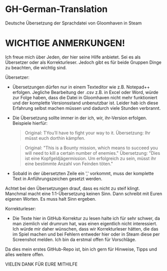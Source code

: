 # GH-German-Translation
Deutsche Übersetzung der Sprachdatei von Gloomhaven in Steam

# WICHTIGE ANMERKUNGEN!

Ich freue mich über Jeden, der hier seine Hilfe anbietet. Sei es als Übersetzer oder als Korrekturleser. Jedoch gibt es für beide Gruppen Dinge zu beachten, die wichtig sind.

Übersetzer:
- Übersetzungen dürfen nur in einem Texteditor wie z.B. Notepad++ erfolgen. Jegliche Bearbeitung der .csv z.B. in Excel oder Word, würde zur Folge haben, dass die Datei in Gloomhaven nicht mehr funktioniert und der komplette Versionsstand unbenutzbar ist. Leider hab ich diese Erfahrung selbst machen müssen und dadurch viele Stunden verbrannt.

- Die Übersetzung sollte immer in der ich, wir, ihr-Version erfolgen. Beispiele hierfür:
  > Original: TYou’ll have to fight your way to it.
  > Übersetzung: Ihr müsst euch dorthin kämpfen.
  
  > Original: "This is a Bounty mission, which means to succeed you will need to kill a certain number of enemies."
  > Übersetzung: "Dies ist eine Kopfgeldjägermission. Um erfolgreich zu sein, müsst ihr eine bestimmte Anzahl von Feinden töten."
   
- Sobald in der übersetzten Zeile ein ',' vorkommt, muss der komplette Text in Anführungszeichen gesetzt werden. 

Achtet bei den Übersetzungen drauf, dass es nicht zu steif klingt. Manchmal macht eine 1:1-Übersetzung keinen Sinn. Dann schreibt mit Euren eigenen Worten. Es muss halt Sinn ergeben.

Korrekturleser:
- Die Texte hier in GitHub Korrektur zu lesen halte ich für sehr schwer, da man ziemlich viel drumrum hat, was einen eigentlich nicht interessiert. Ich würde mir daher wünschen, dass wir Korrekturleser hätten, die das im Spiel machen und bei Fehlern entweder hier oder in Steam diese per Screenshot melden. Ich bin da erstmal offen für Vorschläge.

Da dies mein erstes GitHub-Repo ist, bin ich gern für Hinweise, Tipps und alles weitere offen. 

VIELEN DANK FÜR EURE MITHILFE
